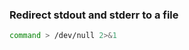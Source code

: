 [tags]: # '["bash", "shell", "output"]'
[title]: # 'Shell redirections'

### Redirect stdout and stderr to a file

```bash
command > /dev/null 2>&1
```
